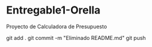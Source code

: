 # Entregable1-Orella
Proyecto de Calculadora de Presupuesto

git add .
git commit -m "Eliminado README.md"
git push
